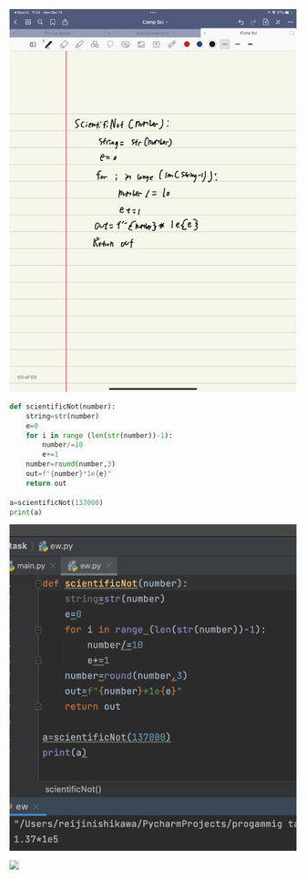 ![](quiz20.jpeg)

```.py
def scientificNot(number):
    string=str(number)
    e=0
    for i in range (len(str(number))-1):
        number/=10
        e+=1
    number=round(number,3)
    out=f"{number}*1e{e}"
    return out

a=scientificNot(137000)
print(a)
```

![](quiz20out.png)

![](quiz20flow.jpg)
